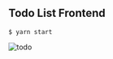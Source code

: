 
## Todo List Frontend

`$ yarn start`

![todo](https://user-images.githubusercontent.com/52014318/73910707-d7205e00-488e-11ea-8a52-51bffb73076f.png)
